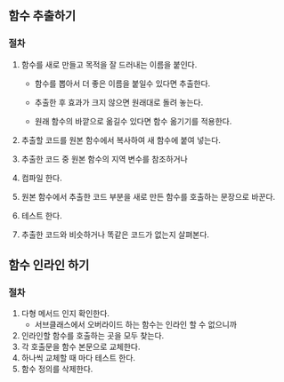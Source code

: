 ## 함수 추출하기

### 절차

1. 함수를 새로 만들고 목적을 잘 드러내는 이름을 붙인다.

   * 함수를 뽑아서 더 좋은 이름을 붙일수 있다면 추출한다.

   * 추출한 후 효과가 크지 않으면 원래대로 돌려 놓는다.

   * 원래 함수의 바깥으로 옮길수 있다면 함수 옮기기를 적용한다.


2. 추출할 코드를 원본 함수에서 복사하여 새 함수에 붙여 넣는다.

3. 추출한 코드 중 원본 함수의 지역 변수를 참조하거나 

4. 컴파일 한다.

5. 원본 함수에서 추출한 코드 부분을 새로 만든 함수를 호출하는 문장으로 바꾼다.

6. 테스트 한다.

7. 추출한 코드와 비슷하거나 똑같은 코드가 없는지 살펴본다.



## 함수 인라인 하기

### 절차

1. 다형 메서드 인지 확인한다.
   * 서브클래스에서 오버라이드 하는 함수는 인라인 할 수 없으니까
2. 인라인할 함수를 호출하는 곳을 모두 찾는다.
3. 각 호출문을 함수 본문으로 교체한다.
4. 하나씩 교체할 때 마다 테스트 한다.
5. 함수 정의를 삭제한다.












